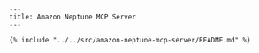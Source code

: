     ---
    title: Amazon Neptune MCP Server
    ---

    {% include "../../src/amazon-neptune-mcp-server/README.md" %}
